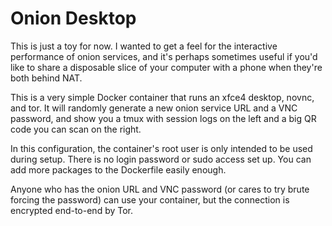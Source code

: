 Onion Desktop
=============

This is just a toy for now. I wanted to get a feel for the interactive
performance of onion services, and it's perhaps sometimes useful if
you'd like to share a disposable slice of your computer with a phone
when they're both behind NAT.

This is a very simple Docker container that runs an xfce4 desktop,
novnc, and tor. It will randomly generate a new onion service URL and
a VNC password, and show you a tmux with session logs on the left and
a big QR code you can scan on the right.

In this configuration, the container's root user is only intended to
be used during setup. There is no login password or sudo access set up.
You can add more packages to the Dockerfile easily enough.

Anyone who has the onion URL and VNC password (or cares to try brute
forcing the password) can use your container, but the connection is
encrypted end-to-end by Tor.

